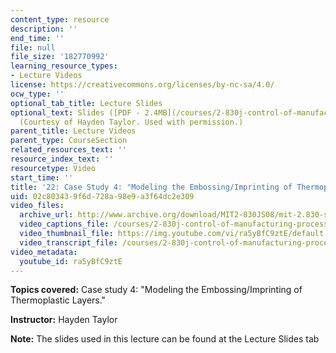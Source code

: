 ```yaml
---
content_type: resource
description: ''
end_time: ''
file: null
file_size: '182770992'
learning_resource_types:
- Lecture Videos
license: https://creativecommons.org/licenses/by-nc-sa/4.0/
ocw_type: ''
optional_tab_title: Lecture Slides
optional_text: Slides ([PDF - 2.4MB](/courses/2-830j-control-of-manufacturing-processes-sma-6303-spring-2008/resources/lecture22))
  (Courtesy of Hayden Taylor. Used with permission.)
parent_title: Lecture Videos
parent_type: CourseSection
related_resources_text: ''
resource_index_text: ''
resourcetype: Video
start_time: ''
title: '22: Case Study 4: "Modeling the Embossing/Imprinting of Thermoplastic Layers."'
uid: 02c80343-9f6d-728a-98e9-a3f64dc2e309
video_files:
  archive_url: http://www.archive.org/download/MIT2-830JS08/mit-2.830-s08-lec22_300k.mp4
  video_captions_file: /courses/2-830j-control-of-manufacturing-processes-sma-6303-spring-2008/99fa454763b158ac81fed4f05e4a589a_ra5yBfC9ztE.vtt
  video_thumbnail_file: https://img.youtube.com/vi/ra5yBfC9ztE/default.jpg
  video_transcript_file: /courses/2-830j-control-of-manufacturing-processes-sma-6303-spring-2008/31cb2dd6883c1f929d2c9ebc842df85c_ra5yBfC9ztE.pdf
video_metadata:
  youtube_id: ra5yBfC9ztE
---
```


**Topics covered:** Case study 4: "Modeling the Embossing/Imprinting of Thermoplastic Layers."

**Instructor:** Hayden Taylor

**Note:** The slides used in this lecture can be found at the Lecture Slides tab

